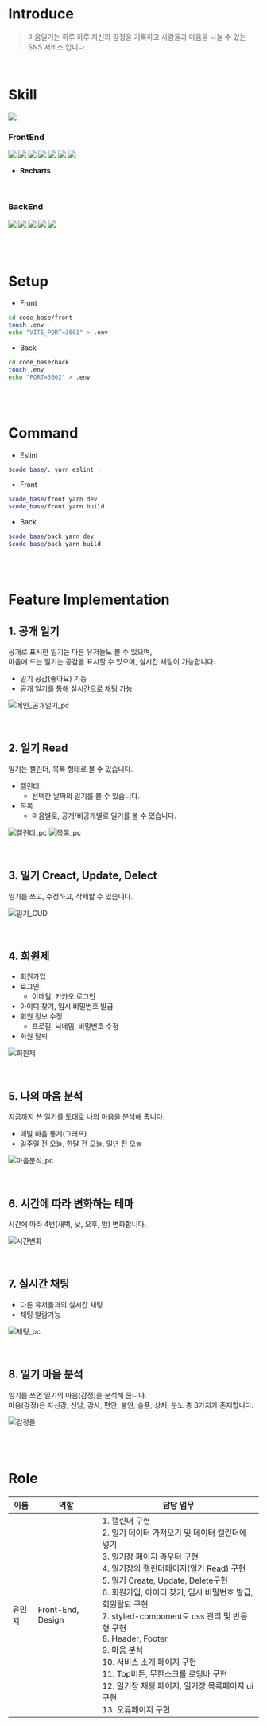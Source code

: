 # Introduce

> 마음일기는 하루 하루 자신의 감정을 기록하고 사람들과 마음을 나눌 수 있는 SNS 서비스 입니다.

<br>

# Skill

<img src="https://img.shields.io/badge/ESLint-4B32C3?style=for-the-badge&logo=ESLint&logoColor=white">

<br>

### FrontEnd

<img src="https://img.shields.io/badge/TypeScript-3178C6?style=for-the-badge&logo=TypeScript&logoColor=white">
<img src="https://img.shields.io/badge/Vite-646CFF?style=for-the-badge&logo=Vite&logoColor=white">
<img src="https://img.shields.io/badge/React-61DAFB?style=for-the-badge&logo=React&logoColor=black">
<img src="https://img.shields.io/badge/React Router-CA4245?style=for-the-badge&logo=React Router&logoColor=white">
<img src="https://img.shields.io/badge/styled components-DB7093?style=for-the-badge&logo=styled components&logoColor=white">
<img src="https://img.shields.io/badge/React Query-FF4154?style=for-the-badge&logo=React Query&logoColor=white">
<img src="https://img.shields.io/badge/Axios-5A29E4?style=for-the-badge&logo=Axios&logoColor=white">

-   **Recharts**

<br>

### BackEnd

<img src="https://img.shields.io/badge/TypeScript-3178C6?style=for-the-badge&logo=TypeScript&logoColor=white">
<img src="https://img.shields.io/badge/ts node-3178C6?style=for-the-badge&logo=ts node&logoColor=white">
<img src="https://img.shields.io/badge/Express-000000?style=for-the-badge&logo=Express&logoColor=white">
<img src="https://img.shields.io/badge/Prisma-2D3748?style=for-the-badge&logo=Prisma&logoColor=white">
<img src="https://img.shields.io/badge/SQLite-003B57?style=for-the-badge&logo=SQLite&logoColor=white">

<br><br>

# Setup

-   Front

```bash
cd code_base/front
touch .env
echo "VITE_PORT=3001" > .env
```

-   Back

```bash
cd code_base/back
touch .env
echo "PORT=3002" > .env
```

<br><br>

# Command

-   Eslint

```bash
$code_base/. yarn eslint .
```

-   Front

```bash
$code_base/front yarn dev
$code_base/front yarn build
```

-   Back

```bash
$code_base/back yarn dev
$code_base/back yarn build
```

<br><br>

# Feature Implementation

## 1. 공개 일기

공개로 표시한 일기는 다른 유저들도 볼 수 있으며,  
마음에 드는 일기는 공감을 표시할 수 있으며, 실시간 채팅이 가능합니다.

-   일기 공감(좋아요) 기능
-   공개 일기를 통해 실시간으로 채팅 가능

![메인_공개일기_pc](https://user-images.githubusercontent.com/64270940/229685860-f223b65f-abfe-41da-98a2-e342566fb634.PNG)

<br>

## 2. 일기 Read

일기는 캘린더, 목록 형태로 볼 수 있습니다.

-   캘린더
    -   선택한 날짜의 일기를 볼 수 있습니다.
-   목록
    -   마음별로, 공개/비공개별로 일기를 볼 수 있습니다.

![캘린더_pc](https://user-images.githubusercontent.com/64270940/229689333-c60a79cf-4cc7-48a1-9674-478087d95799.png)
![목록_pc](https://user-images.githubusercontent.com/64270940/229689718-ccc0ec59-dc38-44b5-96d7-bfa17914fcfd.png)

<br>

## 3. 일기 Creact, Update, Delect

일기를 쓰고, 수정하고, 삭제할 수 있습니다.

![일기_CUD](https://user-images.githubusercontent.com/64270940/229705783-87f94bc5-1697-4c75-90ee-034c6b9fcb1b.png)

<br>

## 4. 회원제

-   회원가입
-   로그인
    -   이메일, 카카오 로그인
-   아이디 찾기, 임시 비밀번호 발급
-   회원 정보 수정
    -   프로필, 닉네임, 비밀번호 수정
-   회원 탈퇴

![회원제](https://user-images.githubusercontent.com/64270940/229704990-7aa673b6-dabd-49b1-9273-91d426ae0eff.png)

<br>

## 5. 나의 마음 분석

지금까지 쓴 일기를 토대로 나의 마음을 분석해 줍니다.

-   매달 마음 통계(그래프)
-   일주일 전 오늘, 한달 전 오늘, 일년 전 오늘

![마음분석_pc](https://user-images.githubusercontent.com/64270940/229691027-54281cab-5e2b-43e0-b074-ca98ab311c0e.png)

<br>

## 6. 시간에 따라 변화하는 테마

시간에 따라 4번(새벽, 낮, 오후, 밤) 변화합니다.

![시간변화](https://user-images.githubusercontent.com/64270940/229704006-1c713a1f-4e19-43d3-beb4-444127d4f6e0.png)

<br>

## 7. 실시간 채팅

-   다른 유저들과의 실시간 채팅
-   채팅 알람기능

![채팅_pc](https://user-images.githubusercontent.com/64270940/229692957-8a832aeb-0222-4d4e-b747-ce37a4b40089.png)

<br>

## 8. 일기 마음 분석

일기를 쓰면 일기의 마음(감정)을 분석해 줍니다.  
마음(감정)은 자신감, 신남, 감사, 편안, 불안, 슬픔, 상처, 분노 총 8가지가 존재합니다.

![감정들](https://user-images.githubusercontent.com/64270940/229690465-8ef48d96-8065-4d28-bf6e-cebcc5acf5be.PNG)

<br><br>

# Role

| 이름   | 역할              | 담당 업무                                                                                                                                                                                                                                                                                                                                                                                                                                                                                 |
| ------ | ----------------- | ----------------------------------------------------------------------------------------------------------------------------------------------------------------------------------------------------------------------------------------------------------------------------------------------------------------------------------------------------------------------------------------------------------------------------------------------------------------------------------------- |
| 유민지 | Front-End, Design | 1. 캘린더 구현<br>2. 일기 데이터 가져오기 및 데이터 캘린더에 넣기<br>3. 일기장 페이지 라우터 구현<br>4. 일기장의 캘린더페이지(일기 Read) 구현<br>5. 일기 Create, Update, Delete구현<br>6. 회원가입, 아이디 찾기, 임시 비밀번호 발급, 회원탈퇴 구현<br>7. styled-component로 css 관리 및 반응형 구현<br>8. Header, Footer<br>9. 마음 분석<br>10. 서비스 소개 페이지 구현<br>11. Top버튼, 무한스크롤 로딩바 구현<br>12. 일기장 채팅 페이지, 일기장 목록페이지 ui구현<br>13. 오류페이지 구현 |

